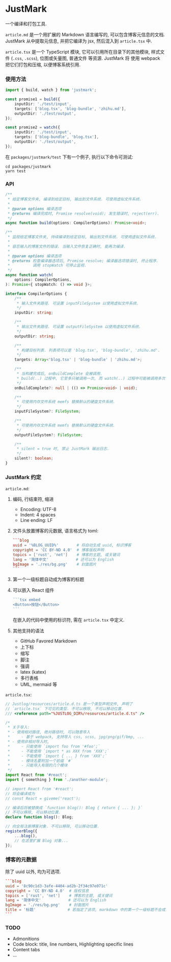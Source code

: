# JustMark

一个编译和打包工具.

`article.md` 是一个用扩展的 Markdown 语言编写的, 可以包含博客元信息的文档.
JustMark 从中提取元信息, 并把它编译为 jsx, 然后混入到 `article.tsx` 中.

`article.tsx` 是一个 TypeScript 模块, 它可以引用所在目录下的其他模块,
样式文件 (`.css`, `.scss`), 位图或矢量图, 普通文件 等资源. JustMark 将
使用 webpack 把它们打包和压缩, 以便博客系统引用.

### 使用方法

```ts
import { build, watch } from 'justmark';

const promise1 = build({
    inputDir: './test/input',
    targets: ['blog.tsx', 'blog-bundle', 'zhihu.md'],
    outputDir: './test/output',
});

const promise2 = watch({
    inputDir: './test/input',
    targets: ['blog-bundle', 'blog.tsx'],
    outputDir: './test/output',
});
```

在 `packages/justmark/test` 下有一个例子, 执行以下命令可测试:

```shell
cd packages/justmark
yarn test
```

### API

```ts
/**
 * 给定博客文件夹, 编译到给定目标, 输出到文件系统. 可使用虚拟文件系统.
 *
 * @param options 编译选项
 * @returns 编译完成时, Promise resolve(void); 发生错误时, reject(err).
 */
async function build(options: CompilerOptions): Promise<void>;

/**
 * 监视给定博客文件夹, 持续编译到给定目标, 输出到文件系统. 可使用虚拟文件系统.
 *
 * 容忍输入的博客文件的错误. 当输入文件恢复正确时, 能再次编译.
 *
 * @param options 编译选项
 * @returns 检查编译器选项后, Promise resolve; 编译器选项错误时, 终止程序.
 *          调用 stopWatch 可停止监视.
 */
async function watch(
    options: CompilerOptions,
): Promise<{ stopWatch: () => void }>;

interface CompilerOptions {
    /**
     * 输入文件夹路径. 可设置 inputFileSystem 以使用虚拟文件系统.
     */
    inputDir: string;

    /**
     * 输出文件夹路径. 可设置 outputFileSystem 以使用虚拟文件系统.
     */
    outputDir: string;

    /**
     * 构建目标列表. 列表项可以是 'blog.tsx', 'blog-bundle', 'zhihu.md'.
     */
    targets: Array<'blog.tsx' | 'blog-bundle' | 'zhihu.md'>;

    /**
     * 当构建完成后, onBuildComplete 会被调用.
     * build(..) 过程中, 它至多只被调用一次, 而 watch(..) 过程中可能被调用多次.
     */
    onBuildComplete?: null | (() => Promise<void> | void);

    /**
     * 可使用内存文件系统 memfs 替换默认的硬盘文件系统.
     */
    inputFileSystem?: FileSystem;

    /**
     * 可使用内存文件系统 memfs 替换默认的硬盘文件系统.
     */
    outputFileSystem?: FileSystem;

    /**
     * silent = true 时, 禁止 JustMark 输出日志.
     */
    silent?: boolean;
}
```

### JustMark 约定

`article.md`:

1. 编码, 行结束符, 缩进
    - Encoding: UTF-8
    - Indent: 4 spaces
    - Line ending: LF
2. 文件头放置博客的元数据, 语言格式为 toml:
    ````toml
    ```blog
    uuid = '%BLOG_UUID%'        # 将自动生成 uuid, 标识博客
    copyright = 'CC BY-ND 4.0'  # 博客版权声明
    topics = ['rust', 'net']    # 博客的主题, 或关键词
    lang = '简体中文'            # 还可以为 English
    bgImage = './res/bg.png'    # 封面图片
    ```
    ````
3. 第一个一级标题自动成为博客的标题
4. 可以嵌入 React 组件

    ````ts
    ```tsx embed
    <Button>按钮</Button>
    ```
    ````

    在嵌入的代码中使用的标识符, 需在 `article.tsx` 中定义.
5. 其他支持的语法
    - GitHub Favored Markdown
    - 上下标
    - 缩写
    - 脚注
    - 强调
    - latex (katex)
    - 多行表格
    - UML, mermaid 等

`article.tsx`:

```ts
// Justlog/resources/article.d.ts 是一个类型声明文件, 声明了
// `article.tsx` 下可见的类型. 不可以移除, 不可以移动位置.
/// <reference path="%JUSTLOG_DIR%/resources/article.d.ts" />

/*
 * 关于导入:
 * - 使用相对路径, 绝对路径时, 可以随意导入
 *     - 基于 webpack, 支持导入 css, scss, jpg/png/gif/bmp, ...
 * - 使用非相对导入时,
 *     - 只能使用 `import foo from '#foo';`
 *     - 不能使用 `import * as XXX from 'XXX';`
 *     - 不能使用 `import { ... } from 'XXX';`
 *     - 模块名要附加一个前缀 `#`
 *     - 只能导入有限的几个模块
 */
import React from '#react';
import { something } from './another-module';

// import React from '#react';
// 将会编译成为
// const React = giveme('react');

// 编译后将被替换成 `function blog(): Blog { return { ... }; }`
// 不可以移除, 可以移动位置.
declare function blog(): Blog;

// 向全局注册博客对象. 不可以移除, 可以移动位置.
registerBlog({
    ...blog(),
    // 在这里扩展 Blog 对象...
});
```

### 博客的元数据

除了 uuid 以外, 均为可选项.

````toml
```blog
uuid = '8c90c1d3-3afe-4404-ad2b-2f34c97e071c'
copyright = 'CC BY-ND 4.0'  # 版权信息
topics = ['rust', 'net']    # 博客的主题, 或关键词
lang = '简体中文'            # 还可以为 English
bgImage = './res/bg.png'    # 封面图片
title = '标题'              # 若指定了该项, markdown 中的第一个一级标题不会成为标题
```
````

### TODO

- Admonitions
- Code block: title, line numbers, Highlighting specific lines
- Content tabs
- ...
